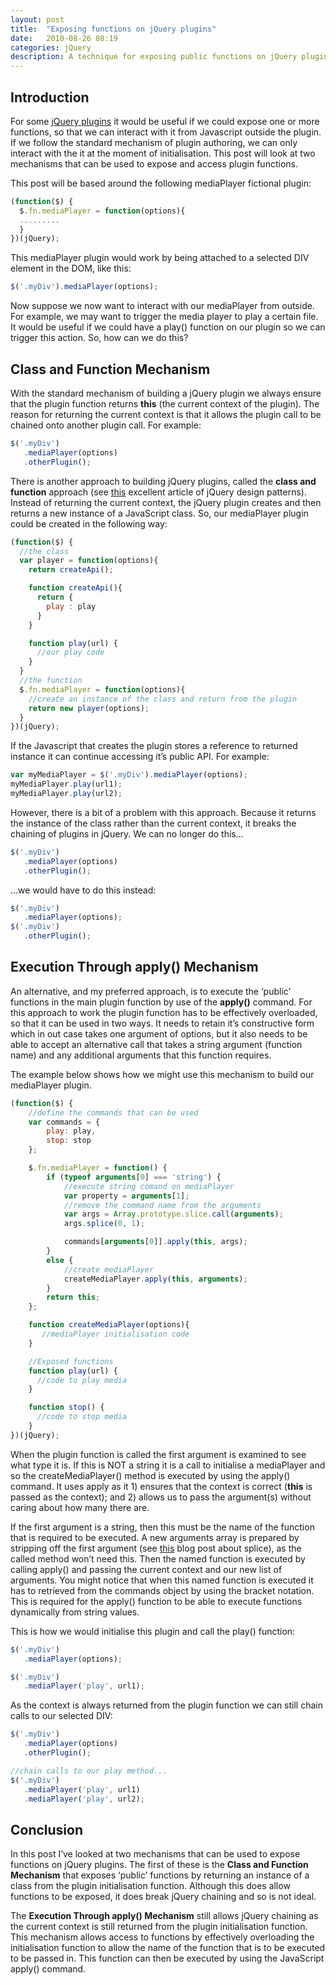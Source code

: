 ```yaml
---
layout: post
title:  "Exposing functions on jQuery plugins"
date:   2010-08-26 08:19
categories: jQuery
description: A technique for exposing public functions on jQuery plugins.
---
```

## Introduction

For some [jQuery plugins](https://docs.jquery.com/Plugins/Authoring) it would be useful if we could expose one or more functions, so that we can interact with it from Javascript outside the plugin. If we follow the standard mechanism of plugin authoring, we can only interact with the it at the moment of initialisation. This post will look at two mechanisms that can be used to expose and access plugin functions.

This post will be based around the following mediaPlayer fictional plugin:

<div class="dp-highlighter"><div class="bar"></div>

```javascript
(function($) {
  $.fn.mediaPlayer = function(options){
  .........
  }
})(jQuery);
```

This mediaPlayer plugin would work by being attached to a selected DIV element in the DOM, like this:

```javascript
$('.myDiv').mediaPlayer(options);
```

Now suppose we now want to interact with our mediaPlayer from outside.  For example, we may want to trigger the media player to play a certain file.  It would be useful if we could have a play() function on our plugin so we can trigger this action.  So, how can we do this?

## Class and Function Mechanism

With the standard mechanism of building a jQuery plugin we always ensure that the plugin function returns **this** (the current context of the plugin).  The reason for returning the current context is that it allows the plugin call to be chained onto another plugin call.  For example:

<div class="dp-highlighter"><div class="bar"></div>

```javascript
$('.myDiv')
   .mediaPlayer(options)
   .otherPlugin();
```

There is another approach to building jQuery plugins, called the **class and function** approach (see [this](https://fuelyourcoding.com/jquery-plugin-design-patterns-part-i/) excellent article of jQuery design patterns).  Instead of returning the current context, the jQuery plugin creates and then returns a new instance of a JavaScript class.  So, our mediaPlayer plugin could be created in the following way:

```javascript
(function($) {
  //the class
  var player = function(options){
    return createApi();    

    function createApi(){
      return {
        play : play
      }
    }

    function play(url) {
      //our play code
    }
  }
  //the function
  $.fn.mediaPlayer = function(options){
    //create an instance of the class and return from the plugin
    return new player(options); 
  }
})(jQuery);
```

If the Javascript that creates the plugin stores a reference to returned instance it can continue accessing it’s public API.  For example: 

<div class="dp-highlighter"><div class="bar"></div>

```javascript
var myMediaPlayer = $('.myDiv').mediaPlayer(options);
myMediaPlayer.play(url1);
myMediaPlayer.play(url2);
```

However, there is a bit of a problem with this approach. Because it returns the instance of the class rather than the current context, it breaks the chaining of plugins in jQuery.  We can no longer do this…

<div class="dp-highlighter"><div class="bar"></div>

```javascript
$('.myDiv')
   .mediaPlayer(options)
   .otherPlugin();
```

…we would have to do this instead:

<div class="dp-highlighter"><div class="bar"></div>

```javascript
$('.myDiv')
   .mediaPlayer(options);
$('.myDiv')
   .otherPlugin();
```

## Execution Through apply() Mechanism

An alternative, and my preferred approach, is to execute the ‘public’ functions in the main plugin function by use of the **apply()** command.  For this approach to work the plugin function has to be effectively overloaded, so that it can be used in two ways.  It needs to retain it’s constructive form which in out case takes one argument of options, but it also needs to be able to accept an alternative call that takes a string argument (function name) and any additional arguments that this function requires.

The example below shows how we might use this mechanism to build our mediaPlayer plugin.

```javascript
(function($) {
    //define the commands that can be used
    var commands = {
        play: play,
        stop: stop
    };

    $.fn.mediaPlayer = function() {
        if (typeof arguments[0] === 'string') {
            //execute string comand on mediaPlayer
            var property = arguments[1];
            //remove the command name from the arguments
            var args = Array.prototype.slice.call(arguments);
            args.splice(0, 1);

            commands[arguments[0]].apply(this, args);
        }
        else {
            //create mediaPlayer
            createMediaPlayer.apply(this, arguments);
        }
        return this;
    };

    function createMediaPlayer(options){
       //mediaPlayer initialisation code
    }

    //Exposed functions 
    function play(url) {
      //code to play media
    }

    function stop() {
      //code to stop media
    }
})(jQuery);
```

When the plugin function is called the first argument is examined to see what type it is.  If this is NOT a string it is a call to initialise a mediaPlayer and so the createMediaPlayer() method is executed by using the apply() command.  It uses apply as it 1) ensures that the context is correct (**this** is passed as the context); and 2) allows us to pass the argument(s) without caring about how many there are.

If the first argument is a string, then this must be the name of the function that is required to be executed.  A new arguments array is prepared by stripping off the first argument (see [this](https://anotherdeveloperblog.co.uk/post/Using-the-arguments-array-like-a-normal-array.aspx) blog post about splice), as the called method won’t need this.  Then the named function is executed by calling apply() and passing the current context and our new list of arguments.  You might notice that when this named function is executed it has to retrieved from the commands object by using the bracket notation.   This is required for the apply() function to be able to execute functions dynamically from string values.

This is how we would initialise this plugin and call the play() function:

<div class="dp-highlighter"><div class="bar"></div>

```javascript
$('.myDiv')
   .mediaPlayer(options);

$('.myDiv')
   .mediaPlayer('play', url1);
```

As the context is always returned from the plugin function we can still chain calls to our selected DIV:

```javascript
$('.myDiv')
   .mediaPlayer(options)
   .otherPlugin();

//chain calls to our play method...
$('.myDiv')
   .mediaPlayer('play', url1)
   .mediaPlayer('play', url2);
```

## Conclusion

In this post I’ve looked at two mechanisms that can be used to expose functions on jQuery plugins.  The first of these is the **Class and Function Mechanism** that exposes ‘public’ functions by returning an instance of a class from the plugin initialisation function.  Although this does allow functions to be exposed, it does break jQuery chaining and so is not ideal.  

The **Execution Through apply() Mechanism** still allows jQuery chaining as the current context is still returned from the plugin initialisation function.  This mechanism allows access to functions by effectively overloading the initialisation function to allow the name of the function that is to be executed to be passed in.  This function can then be executed by using the JavaScript apply() command.